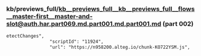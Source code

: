 ### kb/previews_full/kb__previews_full__kb__previews_full__flows__master-first__master-and-slot@auth.har.part069.md.part001.md.part001.md (part 002)

```md
etectChanges",
                "scriptId": "11924",
                "url": "https://n958200.alteg.io/chunk-KO722YSM.js",
     
```

```
